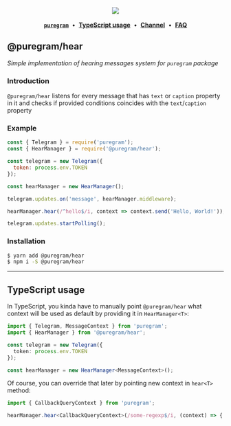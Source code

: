 <div align='center'>
  <img src='https://i.imgur.com/ZzjmE8i.png' />
</div>

<br />

<div align='center'>
  <a href='https://github.com/nitreojs/puregram'><b><code>puregram</code></b></a>
  <span>&nbsp;•&nbsp;</span>
  <a href='#typescript-usage'><b>TypeScript usage</b></a>
  <span>&nbsp;•&nbsp;</span>
  <a href='https://t.me/puregram_channel'><b>Channel</b></a>
  <span>&nbsp;•&nbsp;</span>
  <a href='https://github.com/nitreojs/puregram#faq'><b>FAQ</b></a>
</div>

## @puregram/hear

_Simple implementation of hearing messages system for `puregram` package_

### Introduction

`@puregram/hear` listens for every message that has `text` or `caption` property in it and checks if provided conditions coincides with the `text`/`caption` property

### Example
```js
const { Telegram } = require('puregram');
const { HearManager } = require('@puregram/hear');

const telegram = new Telegram({
  token: process.env.TOKEN
});

const hearManager = new HearManager();

telegram.updates.on('message', hearManager.middleware);

hearManager.hear(/^hello$/i, context => context.send('Hello, World!'));

telegram.updates.startPolling();
```

### Installation

```sh
$ yarn add @puregram/hear
$ npm i -S @puregram/hear
```

---

## TypeScript usage

In TypeScript, you kinda have to manually point `@puregram/hear` what context will be used as default by providing it in `HearManager<T>`:

```ts
import { Telegram, MessageContext } from 'puregram';
import { HearManager } from '@puregram/hear';

const telegram = new Telegram({
  token: process.env.TOKEN
});

const hearManager = new HearManager<MessageContext>();
```

Of course, you can override that later by pointing new context in `hear<T>` method:

```ts
import { CallbackQueryContext } from 'puregram';

hearManager.hear<CallbackQueryContext>(/some-regexp$/i, (context) => { /* ... */ });
```
